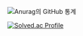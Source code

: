 
![Anurag의 GitHub 통계](https://github-readme-stats.vercel.app/api?username=jeongcode)

[![Solved.ac Profile](http://mazassumnida.wtf/api/v2/generate_badge?boj=jeongdalma)](https://solved.ac/jeongdalma/)

<!--
**jeongcode/jeongcode** is a ✨ _special_ ✨ repository because its `README.md` (this file) appears on your GitHub profile.

Here are some ideas to get you started:

- 🔭 I’m currently working on ...
- 🌱 I’m currently learning ...
- 👯 I’m looking to collaborate on ...
- 🤔 I’m looking for help with ...
- 💬 Ask me about ...
- 📫 How to reach me: ...
- 😄 Pronouns: ...
- ⚡ Fun fact: ...
-->
